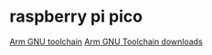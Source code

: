 # raspberry pi pico

[Arm GNU toolchain](https://developer.arm.com/downloads/-/gnu-rm)
[Arm GNU Toolchain downloads](https://developer.arm.com/downloads/-/arm-gnu-toolchain-downloads)